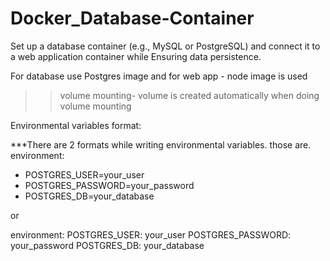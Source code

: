 # Docker_Database-Container
Set up a database container (e.g., MySQL or PostgreSQL) and connect it to a web application container while Ensuring data persistence.

For database use Postgres image and for web app - node image is used

>> volume mounting- volume is created automatically when doing volume mounting

Environmental variables format:

***There are 2 formats while writing environmental variables. those are.
environment:
  - POSTGRES_USER=your_user
  - POSTGRES_PASSWORD=your_password
  - POSTGRES_DB=your_database

or

environment:
  POSTGRES_USER: your_user
  POSTGRES_PASSWORD: your_password
  POSTGRES_DB: your_database
